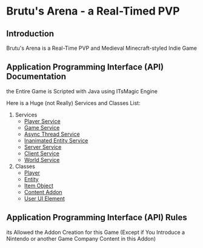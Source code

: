 # Brutu's Arena - a Real-Timed PVP

## Introduction
Brutu's Arena is a Real-Time PVP and Medieval Minecraft-styled Indie Game

## Application Programming Interface (API) Documentation
the Entire Game is Scripted with Java using ITsMagic Engine

Here is a Huge (not Really) Services and Classes List:
1. Services
    - [Player Service](https://github.com/Brutu-s-Arena-Team/Game-Scripts/blob/main/docs/PlayerService.md)
    - [Game Service]()
    - [Async Thread Service]()
    - [Inanimated Entity Service]()
    - [Server Service]()
    - [Client Service]()
    - [World Service]()
2. Classes
    - [Player](https://github.com/Brutu-s-Arena-Team/Game-Scripts/blob/main/scripts/Player.java)
    - [Entity](https://github.com/Brutu-s-Arena-Team/Game-Scripts/blob/main/scripts/Entity.java)
    - [Item Object]()
    - [Content Addon]()
    - [User UI Element]()

## Application Programming Interface (API) Rules
its Allowed the Addon Creation for this Game (Except if You Introduce a Nintendo or another Game Company Content in this Addon)
